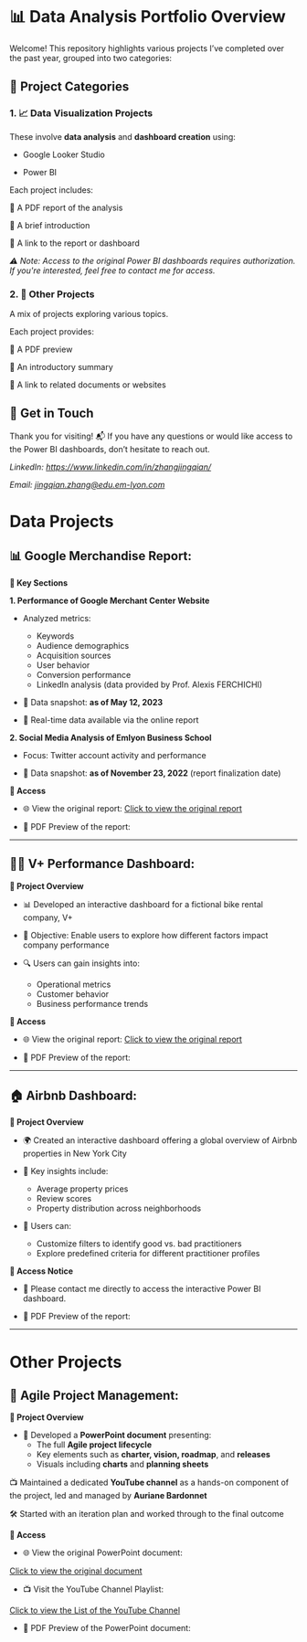 # 📊 Data Analysis Portfolio Overview
Welcome! This repository highlights various projects I’ve completed over the past year, grouped into two categories:

## 🧩 Project Categories
### 1. 📈 Data Visualization Projects
These involve **data analysis** and **dashboard creation** using:

 - Google Looker Studio

 - Power BI

Each project includes:

📄 A PDF report of the analysis

📝 A brief introduction

🔗 A link to the report or dashboard

*⚠️ Note: Access to the original Power BI dashboards requires authorization.*
*If you're interested, feel free to contact me for access.*

### 2. 🧠 Other Projects
A mix of projects exploring various topics.

Each project provides:

📄 A PDF preview

📝 An introductory summary

🔗 A link to related documents or websites

## 🤝 Get in Touch
Thank you for visiting!
📬 If you have any questions or would like access to the Power BI dashboards, don’t hesitate to reach out. 

*LinkedIn: https://www.linkedin.com/in/zhangjingqian/*

*Email: jingqian.zhang@edu.em-lyon.com*



# **Data Projects**

## 📊 Google Merchandise Report: 

**📌 Key Sections**

**1. Performance of Google Merchant Center Website**

- Analyzed metrics:
  - Keywords
  - Audience demographics
  - Acquisition sources
  - User behavior
  - Conversion performance
  - LinkedIn analysis (data provided by Prof. Alexis FERCHICHI)

- 📅 Data snapshot: **as of May 12, 2023**

- 🔄 Real-time data available via the online report

**2. Social Media Analysis of Emlyon Business School**

- Focus: Twitter account activity and performance

- 📅 Data snapshot: **as of November 23, 2022** (report finalization date)

**🔗 Access**

- 🌐 View the original report: [Click to view the original report](https://lookerstudio.google.com/reporting/ad490fbf-4f46-4ab4-81a9-3533b4d3a30b/page/p_3q2nhog10c)

- 📄 PDF Preview of the report:

<object data="GoogleMerchandiseReport.pdf" width="650" height="650" type='application/pdf'></object>

---

## 🚴‍♂️ V+ Performance Dashboard:

**📌 Project Overview**
- 📊 Developed an interactive dashboard for a fictional bike rental company, V+

- 🎯 Objective: Enable users to explore how different factors impact company performance

- 🔍 Users can gain insights into:
  - Operational metrics
  - Customer behavior
  - Business performance trends

**🔗 Access**

- 🌐 View the original report: [Click to view the original report](https://lookerstudio.google.com/reporting/3022e5e8-4987-4f9e-a16f-4cb14fad147e/page/p_19fry1a03c)

- 📄 PDF Preview of the report:

<object data="V+_Performance_Dashboard.pdf" width="650" height="650" type='application/pdf'></object>

---

## 🏠 Airbnb Dashboard:

**📌 Project Overview**
- 🌍 Created an interactive dashboard offering a global overview of Airbnb properties in New York City

- 🧩 Key insights include:
  -  Average property prices
  - Review scores
  - Property distribution across neighborhoods

- 🎯 Users can:
  - Customize filters to identify good vs. bad practitioners
  - Explore predefined criteria for different practitioner profiles

**🔐 Access Notice**

- 📩 Please contact me directly to access the interactive Power BI dashboard.

- 📄 PDF Preview of the report:

<object data="PowerBI_AirBnB_Dashboard.pdf" width="650" height="650" type='application/pdf'></object>

***

# **Other Projects**

## 🧠 Agile Project Management:
**📌 Project Overview**
- 📄 Developed a **PowerPoint document** presenting:
  - The full **Agile project lifecycle**
  - Key elements such as **charter, vision, roadmap**, and **releases**
  - Visuals including **charts** and **planning sheets**

📺 Maintained a dedicated **YouTube channel** as a hands-on component of the project, led and managed by **Auriane Bardonnet**

🛠️ Started with an iteration plan and worked through to the final outcome

**🔗 Access**

- 🌐 View the original PowerPoint document:

 [Click to view the original document](https://www.canva.com/design/DAFkLPXe7Jk/TDRVteG82hZ7Fy2grCg60g/view?utm_content=DAFkLPXe7Jk&utm_campaign=designshare&utm_medium=link&utm_source=publishsharelink)

- 📺 Visit the YouTube Channel Playlist:
 
[Click to view the List of the YouTube Channel](https://www.youtube.com/playlist?list=PLmNfvsiRta7lWcorqHmkWiDgAVgvJ6H_Z)

- 📄 PDF Preview of the PowerPoint document:

<object data="SUPADISCOVER PPT_compressed.pdf" width="650" height="650" type='application/pdf'></object>
